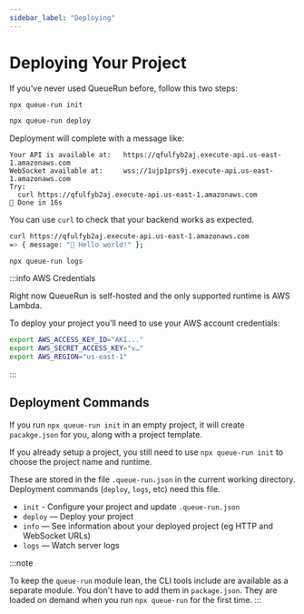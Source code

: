 ```yaml
---
sidebar_label: "Deploying"
---
```


# Deploying Your Project

If you've never used QueueRun before, follow this two steps:

```bash
npx queue-run init
```

```bash
npx queue-run deploy
```

Deployment will complete with a message like:

```
Your API is available at:	https://qfulfyb2aj.execute-api.us-east-1.amazonaws.com
WebSocket available at:		wss://1ujp1prs9j.execute-api.us-east-1.amazonaws.com
Try:
  curl https://qfulfyb2aj.execute-api.us-east-1.amazonaws.com
🐇 Done in 16s
```

You can use `curl` to check that your backend works as expected.

```bash
curl https://qfulfyb2aj.execute-api.us-east-1.amazonaws.com
=> { message: "👋 Hello world!" };
```

```
npx queue-run logs
```

:::info AWS Credentials

Right now QueueRun is self-hosted and the only supported runtime is AWS Lambda.

To deploy your project you'll need to use your AWS account credentials:

```bash
export AWS_ACCESS_KEY_ID="AKI..."
export AWS_SECRET_ACCESS_KEY="v…"
export AWS_REGION="us-east-1"
```
:::


## Deployment Commands

If you run `npx queue-run init` in an empty project, it will create `pacakge.json` for you, along with a project template.

If you already setup a project, you still need to use `npx queue-run init` to choose the project name and runtime.

These are stored in the file `.queue-run.json` in the current working directory. Deployment commands (`deploy`, `logs`, etc) need this file.

* `init` - Configure your project and update `.queue-run.json`
* `deploy` — Deploy your project
* `info` — See information about your deployed project (eg HTTP and WebSocket URLs)
* `logs` — Watch server logs

:::note

To keep the `queue-run` module lean, the CLI tools include are available as a separate module. You don't have to add them in `package.json`. They are loaded on demand when you run `npx queue-run` for the first time.
:::